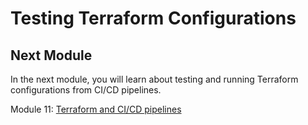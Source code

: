 # Testing Terraform Configurations

## Next Module

In the next module, you will learn about testing and running Terraform configurations from CI/CD pipelines.

Module 11: [Terraform and CI/CD pipelines](../11-terrafrom-devops)